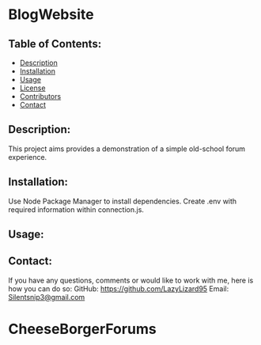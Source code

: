 # BlogWebsite

## Table of Contents:
* [Description](#description)
* [Installation](#installation)
* [Usage](#usage) 
* [License](#license)
* [Contributors](#contributors)
* [Contact](#contact)
## Description:
This project aims provides a demonstration of a simple old-school forum experience. 
## Installation:
Use Node Package Manager to install dependencies.
Create .env with required information within connection.js.
## Usage:

## Contact:
If you have any questions, comments or would like to work with me, here is how you can do so:
GitHub: https://github.com/LazyLizard95
Email: Silentsnip3@gmail.com

# CheeseBorgerForums
